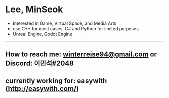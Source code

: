 Lee, MinSeok
=============
- Interested in Game, Virtual Space, and Media Arts
- use C++ for most cases, C# and Python for limited purposes
- Unreal Engine, Godot Engine
-------------
## How to reach me: winterreise94@gmail.com or Discord: 이민석#2048

## currently working for: easywith (http://easywith.com/)
